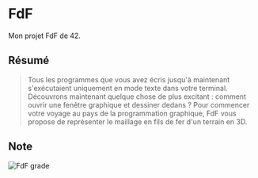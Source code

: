 # FdF
Mon projet FdF de 42.

## Résumé
> Tous les programmes que vous avez écris jusqu'à maintenant s'exécutaient uniquement en mode texte dans votre terminal. Découvrons maintenant quelque chose de plus excitant : comment ouvrir une fenêtre graphique et dessiner dedans ? Pour commencer votre voyage au pays de la programmation graphique, FdF vous propose de représenter le maillage en fils de fer d'un terrain en 3D.

## Note
![FdF grade](https://badge42.herokuapp.com/api/project/acoezard/FdF)
